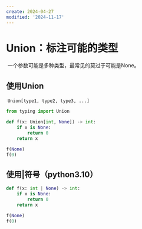 ```yaml
---
create: 2024-04-27
modified: '2024-11-17'
---
```


# Union：标注可能的类型

​	一个参数可能是多种类型，最常见的莫过于可能是None。

## 使用Union

​	`Union[type1, type2, type3, ...]`

```python
from typing import Union

def f(x: Union[int, None]) -> int:
    if x is None:
        return 0
    return x

f(None)
f(0)
```

## 使用|符号（python3.10）

```python
def f(x: int | None) -> int:
    if x is None:
        return 0
    return x

f(None)
f(0)
```